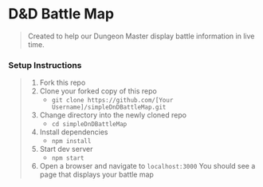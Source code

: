 # D&D Battle Map

> Created to help our Dungeon Master display battle information in live time.

### Setup Instructions

> 1. Fork this repo
> 1. Clone your forked copy of this repo
>    - `git clone https://github.com/[Your Username]/simpleDnDBattleMap.git`
> 1. Change directory into the newly cloned repo
>    - `cd simpleDnDBattleMap`
> 1. Install dependencies
>    - `npm install`
> 1. Start dev server
>    - `npm start`
> 1. Open a browser and navigate to `localhost:3000` You should see a page that displays your battle map
